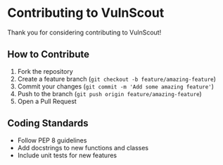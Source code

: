 # Contributing to VulnScout

Thank you for considering contributing to VulnScout!

## How to Contribute
1. Fork the repository
2. Create a feature branch (`git checkout -b feature/amazing-feature`)
3. Commit your changes (`git commit -m 'Add some amazing feature'`)
4. Push to the branch (`git push origin feature/amazing-feature`)
5. Open a Pull Request

## Coding Standards
- Follow PEP 8 guidelines
- Add docstrings to new functions and classes
- Include unit tests for new features
